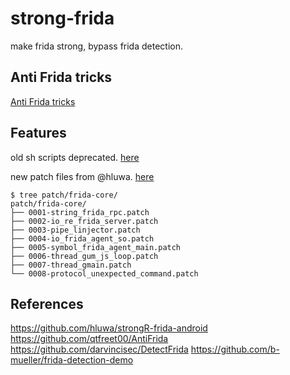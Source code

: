 # strong-frida

make frida strong, bypass frida detection.

## Anti Frida tricks

[Anti Frida tricks](docs/README.md)

## Features

old sh scripts deprecated.
[here](patch/deprecated)

new patch files from @hluwa. [here](patch/frida-core)

```
$ tree patch/frida-core/
patch/frida-core/
├── 0001-string_frida_rpc.patch
├── 0002-io_re_frida_server.patch
├── 0003-pipe_linjector.patch
├── 0004-io_frida_agent_so.patch
├── 0005-symbol_frida_agent_main.patch
├── 0006-thread_gum_js_loop.patch
├── 0007-thread_gmain.patch
└── 0008-protocol_unexpected_command.patch
```

## References

https://github.com/hluwa/strongR-frida-android
https://github.com/qtfreet00/AntiFrida
https://github.com/darvincisec/DetectFrida
https://github.com/b-mueller/frida-detection-demo
